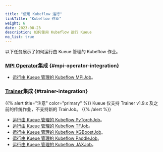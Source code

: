 ```yaml
---

title: "使用 Kubeflow 运行"
linkTitle: "Kubeflow 作业"
weight: 6
date: 2023-08-23
description: 如何使用 Kubeflow 运行 Kueue
no_list: true
---
```


以下任务展示了如何运行由 Kueue 管理的 Kubeflow 作业。

### [MPI Operator](https://github.com/kubeflow/mpi-operator)集成 {#mpi-operator-integration}
- [运行由 Kueue 管理的 Kubeflow MPIJob](/zh-CN/docs/tasks/run_kubeflow_jobs/run_mpijobs)。

### [Trainer](https://github.com/kubeflow/trainer)集成 {#trainer-integration}

{{% alert title="注意" color="primary" %}}
Kueue 仅支持 Trainer v1.9.x 及之前的传统作业，不支持新的 TrainJob。
{{% /alert %}}

- [运行由 Kueue 管理的 Kubeflow PyTorchJob](/zh-CN/docs/tasks/run_kubeflow_jobs/run_pytorchjobs)。
- [运行由 Kueue 管理的 Kubeflow TFJob](/zh-CN/docs/tasks/run_kubeflow_jobs/run_tfjobs)。
- [运行由 Kueue 管理的 Kubeflow XGBoostJob](/zh-CN/docs/tasks/run_kubeflow_jobs/run_xgboostjobs)。
- [运行由 Kueue 管理的 Kubeflow PaddleJob](/zh-CN/docs/tasks/run_kubeflow_jobs/run_paddlejobs)。
- [运行由 Kueue 管理的 Kubeflow JAXJob](/zh-CN/docs/tasks/run_kubeflow_jobs/run_jaxjobs)。
